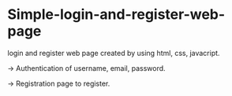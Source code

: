 # Simple-login-and-register-web-page

login and register web page created by using html, css, javacript.

-> Authentication of username, email, password.

-> Registration page to register.
